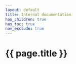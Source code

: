 ```yaml
---
layout: default
title: Internal documentation
has_children: true
has_toc: true
nav_exclude: true
---
```


# {{ page.title }}

